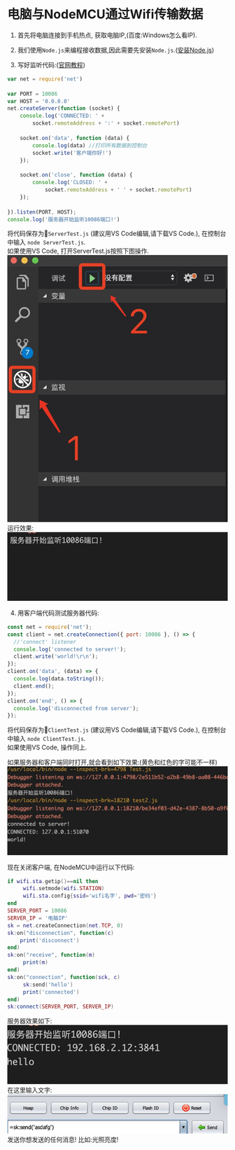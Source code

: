 # 电脑与NodeMCU通过Wifi传输数据

1. 首先将电脑连接到手机热点, 获取电脑IP,(百度:Windows怎么看IP).  
2. 我们使用`Node.js`来编程接收数据,因此需要先安装`Node.js`.([安装Node.js](https://www.runoob.com/nodejs/nodejs-install-setup.html))  

3. 写好监听代码:([官网教程](http://nodejs.cn/api/net.html))
```JavaScript
var net = require('net')

var PORT = 10086
var HOST = '0.0.0.0'
net.createServer(function (socket) {
    console.log('CONNECTED: ' +
        socket.remoteAddress + ':' + socket.remotePort)

    socket.on('data', function (data) {
        console.log(data) //打印所有数据到控制台
        socket.write('客户端你好!')
    });

    socket.on('close', function (data) {
        console.log('CLOSED: ' +
            socket.remoteAddress + ' ' + socket.remotePort)
    });

}).listen(PORT, HOST);
console.log('服务器开始监听10086端口!')
```
将代码保存为`ServerTest.js` (建议用VS Code编辑,请下载VS Code.), 在控制台中输入 `node ServerTest.js`.  
如果使用VS Code, 打开ServerTest.js按照下图操作.
![noderun](./noderun.png)
运行效果:![noderun](./10086l.png)


4. 用客户端代码测试服务器代码:
```JavaScript
const net = require('net');
const client = net.createConnection({ port: 10086 }, () => {
  //'connect' listener
  console.log('connected to server!');
  client.write('world!\r\n');
});
client.on('data', (data) => {
  console.log(data.toString());
  client.end();
});
client.on('end', () => {
  console.log('disconnected from server');
});
```
将代码保存为`ClientTest.js` (建议用VS Code编辑,请下载VS Code.), 在控制台中输入 `node ClientTest.js`.  
如果使用VS Code, 操作同上.

如果服务器和客户端同时打开,就会看到如下效果:(黄色和红色的字可能不一样)
![noderun](./ceshi.png)

现在关闭客户端, 在NodeMCU中运行以下代码:
```Lua
if wifi.sta.getip()==nil then
     wifi.setmode(wifi.STATION)
     wifi.sta.config{ssid='wifi名字', pwd='密码'}
end
SERVER_PORT = 10086
SERVER_IP = '电脑IP'
sk = net.createConnection(net.TCP, 0)
sk:on("disconnection", function(c)
    print('disconnect')
end)
sk:on("receive", function(m)
     print(m)
end)
sk:on("connection", function(sck, c)
     sk:send('hello')
     print('connected')
end)
sk:connect(SERVER_PORT, SERVER_IP)
```
服务器效果如下:
![noderun](./receiveHello.png)
在这里输入文字:
![noderun](./send.png)
发送你想发送的任何消息!
比如:光照亮度!